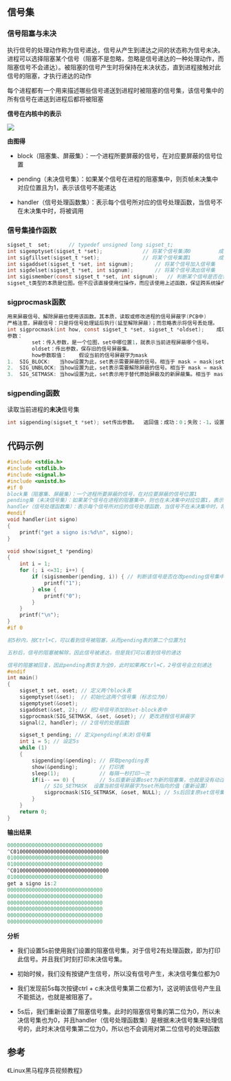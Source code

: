 ## 信号集

### 信号阻塞与未决

执行信号的处理动作称为信号递达，信号从产生到递达之间的状态称为信号未决。进程可以选择阻塞某个信号（阻塞不是忽略，忽略是信号递达的一种处理动作，而阻塞信号不会递达）。被阻塞的信号产生时将保持在未决状态，直到进程接触对此信号的阻塞，才执行递达的动作

每个进程都有一个用来描述哪些信号递送到进程时被阻塞的信号集，该信号集中的所有信号在递送到进程后都将被阻塞

**信号在内核中的表示**

![](https://syz-picture.oss-cn-shenzhen.aliyuncs.com/image-20211019142244656.png)

**由图得**

- block（阻塞集、屏蔽集）：一个进程所要屏蔽的信号，在对应要屏蔽的信号位置

- pending（未决信号集）：如果某个信号在进程的阻塞集中，则页帧未决集中对应位置且为1，表示该信号不能递达

- handler（信号处理函数集）：表示每个信号所对应的信号处理函数，当信号不在未决集中时，将被调用

### 信号集操作函数

```C
sigset_t  set;		// typedef unsigned long sigset_t; 
int sigemptyset(sigset_t *set);				// 将某个信号集清0		 	成功：0；失败：-1
int sigfillset(sigset_t *set);				// 将某个信号集置1		  	成功：0；失败：-1
int sigaddset(sigset_t *set, int signum);		// 将某个信号加入信号集  	  	     成功：0；失败：-1
int sigdelset(sigset_t *set, int signum);		// 将某个信号清出信号集   	     成功：0；失败：-1
int sigismember(const sigset_t *set, int signum);	// 判断某个信号是否在信号集中	  返回值：在集合：1；不在：0；出错：-1  
sigset_t类型的本质是位图。但不应该直接使用位操作，而应该使用上述函数，保证跨系统操作有效。
```

### sigprocmask函数

```C
用来屏蔽信号、解除屏蔽也使用该函数。其本质，读取或修改进程的信号屏蔽字(PCB中)
严格注意，屏蔽信号：只是将信号处理延后执行(延至解除屏蔽)；而忽略表示将信号丢处理。
int sigprocmask(int how, const sigset_t *set, sigset_t *oldset);	成功：0；失败：-1，设置errno
参数：
		set：传入参数，是一个位图，set中哪位置1，就表示当前进程屏蔽哪个信号。
		oldset：传出参数，保存旧的信号屏蔽集。
		how参数取值：	假设当前的信号屏蔽字为mask
1.	SIG_BLOCK:   当how设置为此，set表示需要屏蔽的信号。相当于 mask = mask|set
2.	SIG_UNBLOCK: 当how设置为此，set表示需要解除屏蔽的信号。相当于 mask = mask & ~set
3.	SIG_SETMASK: 当how设置为此，set表示用于替代原始屏蔽及的新屏蔽集。相当于 mask = set若，调用sigprocmask解除了对当前若干个信号的阻塞，则在sigprocmask返回前，至少将其中一个信号递达。
```

### sigpending函数

读取当前进程的**未决**信号集

```C
int sigpending(sigset_t *set); set传出参数。  返回值：成功：0；失败：-1，设置errno
```

## 代码示例

```C
#include <stdio.h>
#include <stdlib.h>
#include <signal.h>
#include <unistd.h>
#if 0
block集（阻塞集、屏蔽集）：一个进程所要屏蔽的信号，在对应要屏蔽的信号位置1
pending集（未决信号集）：如果某个信号在进程的阻塞集中，则也在未决集中对应位置1，表示该信号不能被递达，不会被处理
handler（信号处理函数集）：表示每个信号所对应的信号处理函数，当信号不在未决集中时，将被调用
#endif
void handler(int signo)
{
    printf("get a signo is:%d\n", signo);
}

void show(sigset_t *pending)
{
    int i = 1;
    for (; i <=31; i++) {
        if (sigismember(pending, i)) { // 判断该信号是否在改pending信号集中
            printf("1");
        } else {
            printf("0");
        }
    }
    printf("\n");
}
#if 0

前5秒内，按Ctrl+C，可以看到信号被阻塞，从而pending表的第二个位置为1

五秒后，信号的阻塞被解除，因此信号被递达，但是我们可以看到信号的递达

信号的阻塞被回复，因此pending表恢复为全0，此时如果再Ctrl+C，2号信号会立刻递达
#endif
int main()
{
    sigset_t set, oset; // 定义两个block表
    sigemptyset(&set);  // 初始化这两个信号集（标志位为0）
    sigemptyset(&oset); 
    sigaddset(&set, 2); // 把2号信号添加到set-block表中
    sigprocmask(SIG_SETMASK, &set, &oset); // 更改进程信号屏蔽字
    signal(2, handler); // 2信号的处理函数

    sigset_t pending; // 定义pengding(未决)信号集
    int i = 5; // 设定5s
    while (1)
    {
        sigpending(&pending); // 获取pengding表
        show(&pending);       // 打印表
        sleep(1);             // 每隔一秒打印一次
        if(i-- == 0) {		  // 5s后重新设置oset为新的阻塞集，也就是没有动过的原表
            // SIG_SETMASK	设置当前信号屏蔽字为set所指向的值（重新设置）
            sigprocmask(SIG_SETMASK, &oset, NULL); // 5s后回复原set信号集
        }
    }
    return 0;
}
```

**输出结果**

```C
0000000000000000000000000000000
^C0100000000000000000000000000000
0100000000000000000000000000000
0100000000000000000000000000000
^C0100000000000000000000000000000
0100000000000000000000000000000
get a signo is:2
0000000000000000000000000000000
0000000000000000000000000000000
0000000000000000000000000000000
0000000000000000000000000000000
0000000000000000000000000000000
0000000000000000000000000000000
```

**分析**

- 我们设置5s前使用我们设置的阻塞信号集，对于信号2有处理函数，即为打印此信号。并且我们时刻打印未决信号集。

- 初始时候，我们没有按键产生信号，所以没有信号产生，未决信号集位都为0
- 我们发现前5s每次按键ctrl + c未决信号集第二位都为1，这说明该信号产生且不能抵达，也就是被阻塞了。
- 5s后，我们重新设置了阻塞信号集。此时的阻塞信号集的第二位为0，所以未决信号集也为0，并且handler（信号处理函数集）是根据未决信号集来处理信号的，此时未决信号集第二位为0，所以也不会调用对第二位信号的处理函数

## 参考

《Linux黑马程序员视频教程》


